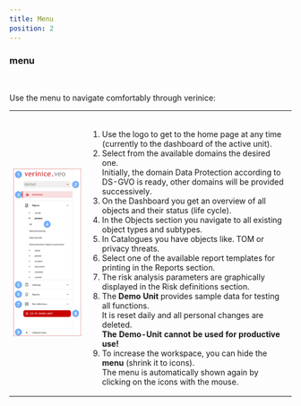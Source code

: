 ```yaml
---
title: Menu
position: 2
---
```


### menu

<br>

Use the menu to navigate comfortably through verinice:

|||
|---|---|
|![Menu](media/veo_menu.en.png)|<br><ol><li>Use the logo to get to the home page at any time (currently to the dashboard of the active unit).</li><li>Select from the available <DocLink to="/domains/index">domains</DocLink> the desired one.<br>Initially, the domain Data Protection according to DS-GVO is ready, other domains will be provided successively. </li><li>On the <DocLink to="/manual/dashboard/index">Dashboard</DocLink> you get an overview of all objects and their status (life cycle). </li><li>In the <DocLink to="/manual/objects/index">Objects</DocLink> section you navigate to all existing object types and subtypes.</li><li>In <DocLink to="/manual/catalogues/index">Catalogues</DocLink> you have objects like. TOM or privacy threats.</li><li>Select one of the available report templates for printing in the <DocLink to="/manual/reports/index">Reports</DocLink> section.</li><li>The risk analysis parameters are graphically displayed in the <DocLink to="/manual/risk-definition/index">Risk definitions</DocLink> section.</li><li>The **Demo Unit** provides sample data for testing all functions. <br>It is reset daily and all personal changes are deleted.<br>**The Demo-Unit cannot be used for productive use!**</li><li>To increase the workspace, you can hide the **menu** (shrink it to icons).<br>The menu is automatically shown again by clicking on the icons with the mouse.</li></ol>|

<br>
